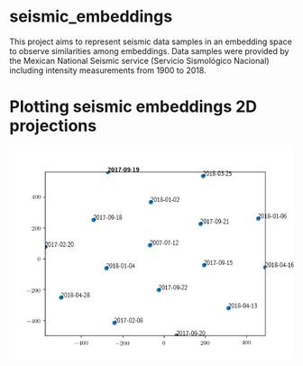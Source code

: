 # seismic_embeddings
This project aims to represent seismic data samples in an embedding space to observe similarities among embeddings. Data samples were provided by the Mexican National Seismic service (Servicio Sismológico Nacional) including intensity measurements from 1900 to 2018.

# Plotting seismic embeddings 2D projections
![](https://github.com/iarroyof/seismic_embeddings/blob/master/figures/19S2017_W2V_20d.png)
